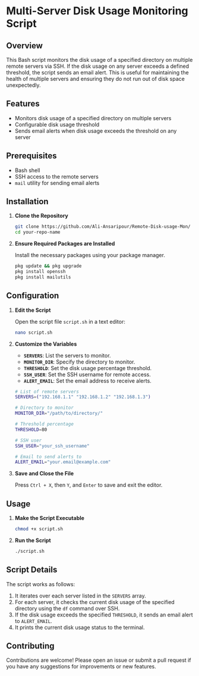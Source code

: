 # Multi-Server Disk Usage Monitoring Script

## Overview

This Bash script monitors the disk usage of a specified directory on multiple remote servers via SSH. If the disk usage on any server exceeds a defined threshold, the script sends an email alert. This is useful for maintaining the health of multiple servers and ensuring they do not run out of disk space unexpectedly.

## Features

- Monitors disk usage of a specified directory on multiple servers
- Configurable disk usage threshold
- Sends email alerts when disk usage exceeds the threshold on any server

## Prerequisites

- Bash shell
- SSH access to the remote servers
- `mail` utility for sending email alerts

## Installation

1. **Clone the Repository**

    ```bash
    git clone https://github.com/Ali-Ansaripour/Remote-Disk-usage-Mon/
    cd your-repo-name
    ```

2. **Ensure Required Packages are Installed**

    Install the necessary packages using your package manager.

    ```bash
    pkg update && pkg upgrade
    pkg install openssh
    pkg install mailutils
    ```

## Configuration

1. **Edit the Script**

    Open the script file `script.sh` in a text editor:

    ```bash
    nano script.sh
    ```

2. **Customize the Variables**

    - **`SERVERS`**: List the servers to monitor.
    - **`MONITOR_DIR`**: Specify the directory to monitor.
    - **`THRESHOLD`**: Set the disk usage percentage threshold.
    - **`SSH_USER`**: Set the SSH username for remote access.
    - **`ALERT_EMAIL`**: Set the email address to receive alerts.

    ```bash
    # List of remote servers
    SERVERS=("192.168.1.1" "192.168.1.2" "192.168.1.3")

    # Directory to monitor
    MONITOR_DIR="/path/to/directory/"

    # Threshold percentage
    THRESHOLD=80

    # SSH user
    SSH_USER="your_ssh_username"

    # Email to send alerts to
    ALERT_EMAIL="your.email@example.com"
    ```

3. **Save and Close the File**

    Press `Ctrl + X`, then `Y`, and `Enter` to save and exit the editor.

## Usage

1. **Make the Script Executable**

    ```bash
    chmod +x script.sh
    ```

2. **Run the Script**

    ```bash
    ./script.sh
    ```

## Script Details

The script works as follows:

1. It iterates over each server listed in the `SERVERS` array.
2. For each server, it checks the current disk usage of the specified directory using the `df` command over SSH.
3. If the disk usage exceeds the specified `THRESHOLD`, it sends an email alert to `ALERT_EMAIL`.
4. It prints the current disk usage status to the terminal.

## Contributing

Contributions are welcome! Please open an issue or submit a pull request if you have any suggestions for improvements or new features.




